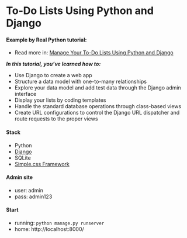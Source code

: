# To-Do Lists Using Python and Django

#### Example by Real Python tutorial:
- Read more in: [Manage Your To-Do Lists Using Python and Django](https://realpython.com/django-todo-lists)

***In this tutorial, you’ve learned how to:***

- Use Django to create a web app
- Structure a data model with one-to-many relationships
- Explore your data model and add test data through the Django admin interface
- Display your lists by coding templates
- Handle the standard database operations through class-based views
- Create URL configurations to control the Django URL dispatcher and route requests to the proper views

#### Stack
- Python
- [Django](https://www.djangoproject.com/)
- SQLite
- [Simple.css Framework](https://simplecss.org/)

#### Admin site
- user: admin
- pass: admin123

#### Start
- running: `python manage.py runserver`
- home: http://localhost:8000/
